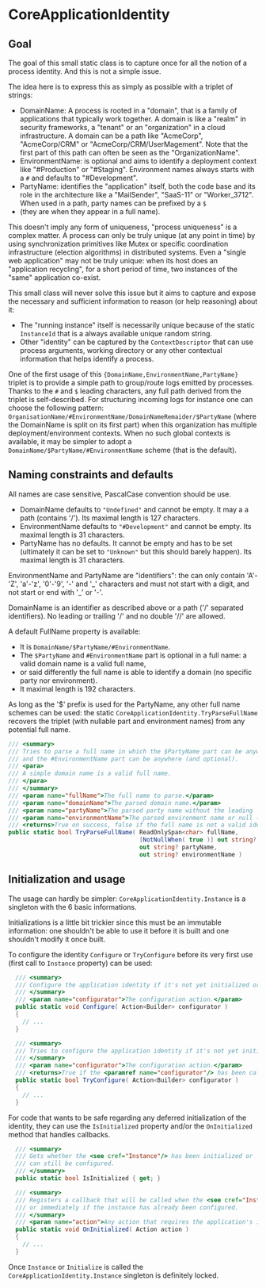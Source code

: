 # CoreApplicationIdentity

## Goal

The goal of this small static class is to capture once for all the notion of a process identity. And this is not a simple
issue.

The idea here is to express this as simply as possible with a triplet of strings:

- DomainName: A process is rooted in a "domain", that is a family of applications that typically work together. A domain 
  is like a "realm" in security frameworks, a "tenant" or an "organization" in a cloud infrastructure.
  A domain can be a path like "AcmeCorp", "AcmeCorp/CRM" or "AcmeCorp/CRM/UserMagement". Note that the first
  part of this path can often be seen as the "OrganizationName".
- EnvironmentName: is optional and aims to identify a deployment context like "#Production" or "#Staging".
  Environment names always starts with a `#` and defaults to "#Development".
- PartyName: identifies the "application" itself, both the code base and its role in the architecture
  like a "MailSender", "SaaS-11" or "Worker_3712". When used in a path, party names can be prefixed by a `$`
- (they are when they appear in a full name).

This doesn't imply any form of uniqueness, "process uniqueness" is a complex matter. A process can only be truly unique (at
any point in time) by using synchronization primitives like Mutex or specific coordination infrastructure (election algorithms)
in distributed systems. Even a "single web application" may not be truly unique: when its host does an "application recycling",
for a short period of time, two instances of the "same" application co-exist.

This small class will never solve this issue but it aims to capture and expose the necessary and sufficient information to reason
(or help reasoning) about it:

- The "running instance" itself is necessarily unique because of the static `InstanceId` that is a always available unique random string.
- Other "identity" can be captured by the `ContextDescriptor` that can use process arguments, working directory
or any other contextual information that helps identify a process.

One of the first usage of this `{DomainName,EnvironmentName,PartyName}` triplet is to provide a simple path
to group/route logs emitted by processes. Thanks to the `#` and `$` leading characters, any full path derived from
the triplet is self-described. For structuring incoming logs for instance one can choose the following pattern:
`OrganisationName/#EnvironmentName/DomainNameRemaider/$PartyName` (where the DomainName is split on its first part)
when this organization has multiple deployment/environment contexts. When no such global contexts is available, it
may be simpler to adopt a `DomainName/$PartyName/#EnvironmentName` scheme (that is the default).

## Naming constraints and defaults

All names are case sensitive, PascalCase convention should be use.

- DomainName defaults to `"Undefined"` and cannot be empty. It may a a path (contains '/'). Its maximal length is 127 characters.
- EnvironmentName defaults to `"#Development"` and cannot be empty. Its maximal length is 31 characters.
- PartyName has no defaults. It cannot be empty and has to be set (ultimately it can be set to `"Unknown"` but this should barely happen).
  Its maximal length is 31 characters.

EnvironmentName and PartyName are "identifiers": the can only contain 'A'-'Z', 'a'-'z', '0'-'9', '-' and '\_'
characters and must not start with a digit, and not start or end with '_' or '-'.

DomainName is an identifier as described above or a path ('/' separated identifiers). No leading or trailing '/'
and no double '//' are allowed.

A default FullName property is available:
- It is `DomainName/$PartyName/#EnvironmentName`.
- The `$PartyName` and `#EnvironmentName` part is optional in a full name: a valid domain name is a valid full name,
- or said differently the full name is able to identify a domain (no specific party nor environment).
- It maximal length is 192 characters.

As long as the '$' prefix is used for the PartyName, any other full name schemes can be used: the static
`CoreApplicationIdentity.TryParseFullName` recovers the triplet (with nullable part and environment names)
from any potential full name.

```csharp
/// <summary>
/// Tries to parse a full name in which the $PartyName part can be anywhere (and optional)
/// and the #EnvironmentName part can be anywhere (and optional).
/// <para>
/// A simple domain name is a valid full name. 
/// </para>
/// </summary>
/// <param name="fullName">The full name to parse.</param>
/// <param name="domainName">The parsed domain name.</param>
/// <param name="partyName">The parsed party name without the leading '$' or null.</param>
/// <param name="environmentName">The parsed environment name or null (<see cref="DefaultEnvironmentName"/> can be used).</param>
/// <returns>True on success, false if the full name is not a valid identity full name (it must at least be a valid domain name).</returns>
public static bool TryParseFullName( ReadOnlySpan<char> fullName,
                                     [NotNullWhen( true )] out string? domainName,
                                     out string? partyName,
                                     out string? environmentName )

```

## Initialization and usage

The usage can hardly be simpler: `CoreApplicationIdentity.Instance` is a singleton with the 6 basic informations.

Initializations is a little bit trickier since this must be an immutable information: one shouldn't be able to use it before
it is built and one shouldn't modify it once built.

To configure the identity `Configure` or `TryConfigure` before its very first use (first call to `Instance` property) can be used:

```csharp
  /// <summary>
  /// Configure the application identity if it's not yet initialized or throws an <see cref="InvalidOperationException"/> otherwise.
  /// </summary>
  /// <param name="configurator">The configuration action.</param>
  public static void Configure( Action<Builder> configurator )
  {
    // ...
  }

  /// <summary>
  /// Tries to configure the application identity if it's not yet initialized.
  /// </summary>
  /// <param name="configurator">The configuration action.</param>
  /// <returns>True if the <paramref name="configurator"/> has been called, false if the <see cref="Instance"/> is already available.</returns>
  public static bool TryConfigure( Action<Builder> configurator )
  {
    // ...
  }
``` 

For code that wants to be safe regarding any deferred initialization of the identity, they can use the `IsInitialized` property
and/or the `OnInitialized` method that handles callbacks.

```csharp
  /// <summary>
  /// Gets whether the <see cref="Instance"/> has been initialized or
  /// can still be configured.
  /// </summary>
  public static bool IsInitialized { get; }

  /// <summary>
  /// Registers a callback that will be called when the <see cref="Instance"/> will be available
  /// or immediately if the instance has already been configured.
  /// </summary>
  /// <param name="action">Any action that requires the application's identity to be available.</param>
  public static void OnInitialized( Action action )
  {
    // ...
  }
```

Once `Instance` or `Initialize` is called the  `CoreApplicationIdentity.Instance` singleton is definitely locked.
